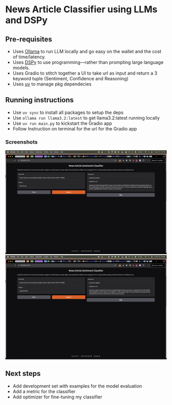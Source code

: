 # News Article Classifier using LLMs and DSPy
## Pre-requisites
- Uses [Ollama](https://ollama.com/) to run LLM locally and go easy on the wallet and the cost of time/latency.
- Uses [DSPy](https://dspy.ai/) to use programming—rather than prompting large language models.
- Uses Gradio to stitch together a UI to take url as input and return a 3 keyword tuple (Sentiment, Confidence and Reasoning)
- Uses [uv](https://docs.astral.sh/uv/) to manage pkg dependecies

## Running instructions
- Use `uv sync` to install all packages to setup the deps
- Use `ollama run llama3.2:latest` to get llama3.2:latest running locally
- Use `uv run main.py` to kickstart the Gradio app
- Follow Instruction on terminal for the url for the Gradio app

### Screenshots
![Screenshot of Positive Example](./screenshots/positve-example.png)
![Screenshot of Negative Example](./screenshots/negative-example.png)

## Next steps
- Add development set with examples for the model evaluation
- Add a metric for the classifier
- Add optimizer for fine-tuning my classifier


